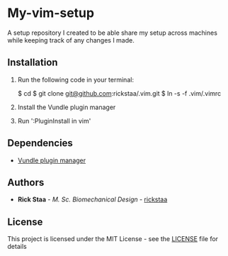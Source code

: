 # My-vim-setup
A setup repository I created to be able share my setup across machines while keeping track of any changes I made.

## Installation
1. Run the following code in your terminal:

    $ cd
    $ git clone git@github.com:rickstaa/.vim.git
    $ ln -s -f .vim/.vimrc 

2. Install the Vundle plugin manager
3. Run ':PluginInstall in vim' 

## Dependencies
* [Vundle plugin manager](https://github.com/VundleVim/Vundle.vim)

## Authors
* **Rick Staa** - *M. Sc. Biomechanical Design* - [rickstaa](https://github.com/rickstaa)

## License

This project is licensed under the MIT License - see the [LICENSE](LICENSE) file for details
